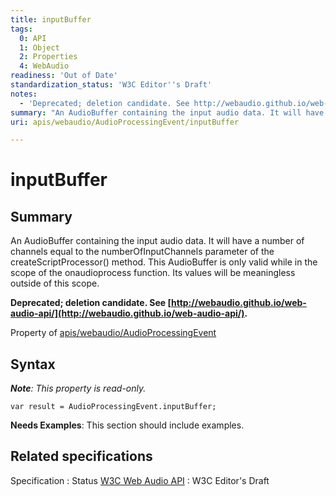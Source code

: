 ```yaml
---
title: inputBuffer
tags:
  0: API
  1: Object
  2: Properties
  4: WebAudio
readiness: 'Out of Date'
standardization_status: 'W3C Editor''s Draft'
notes:
  - 'Deprecated; deletion candidate. See http://webaudio.github.io/web-audio-api/.'
summary: "An AudioBuffer containing the input audio data. It will have a number of channels equal to the numberOfInputChannels parameter of the createScriptProcessor() method. This AudioBuffer is only valid while in the scope of the onaudioprocess function. Its values will be meaningless outside of this scope.\n"
uri: apis/webaudio/AudioProcessingEvent/inputBuffer

---
```

# inputBuffer

## Summary

An AudioBuffer containing the input audio data. It will have a number of channels equal to the numberOfInputChannels parameter of the createScriptProcessor() method. This AudioBuffer is only valid while in the scope of the onaudioprocess function. Its values will be meaningless outside of this scope.

**Deprecated; deletion candidate. See [http://webaudio.github.io/web-audio-api/](http://webaudio.github.io/web-audio-api/).**

<span data-meta="applies_to" data-type="key">Property of <span data-type="value">[apis/webaudio/AudioProcessingEvent](/apis/webaudio/AudioProcessingEvent)</span></span>

## Syntax

***Note**: This property is read-only.*

``` {.js}
var result = AudioProcessingEvent.inputBuffer;
```

**Needs Examples**: This section should include examples.

## Related specifications

Specification
:   Status
[W3C Web Audio API](http://webaudio.github.io/web-audio-api/)
:   W3C Editor's Draft

